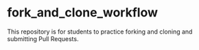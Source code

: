 # fork_and_clone_workflow
This repository is for students to practice forking and cloning and submitting Pull Requests.
